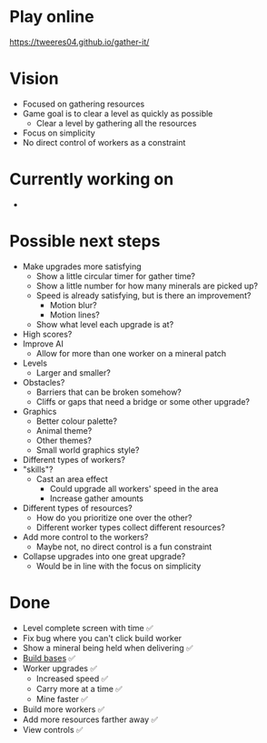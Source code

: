 # Play online

https://tweeres04.github.io/gather-it/

# Vision

- Focused on gathering resources
- Game goal is to clear a level as quickly as possible
  - Clear a level by gathering all the resources
- Focus on simplicity
- No direct control of workers as a constraint

# Currently working on

-

# Possible next steps

- Make upgrades more satisfying
  - Show a little circular timer for gather time?
  - Show a little number for how many minerals are picked up?
  - Speed is already satisfying, but is there an improvement?
    - Motion blur?
    - Motion lines?
  - Show what level each upgrade is at?
- High scores?
- Improve AI
  - Allow for more than one worker on a mineral patch
- Levels
  - Larger and smaller?
- Obstacles?
  - Barriers that can be broken somehow?
  - Cliffs or gaps that need a bridge or some other upgrade?
- Graphics
  - Better colour palette?
  - Animal theme?
  - Other themes?
  - Small world graphics style?
- Different types of workers?
- "skills"?
  - Cast an area effect
    - Could upgrade all workers' speed in the area
    - Increase gather amounts
- Different types of resources?
  - How do you prioritize one over the other?
  - Different worker types collect different resources?
- Add more control to the workers?
  - Maybe not, no direct control is a fun constraint
- Collapse upgrades into one great upgrade?
  - Would be in line with the focus on simplicity

# Done

- Level complete screen with time ✅
- Fix bug where you can't click build worker
- Show a mineral being held when delivering ✅
- [Build bases](bases.md) ✅
- Worker upgrades ✅
  - Increased speed ✅
  - Carry more at a time ✅
  - Mine faster ✅
- Build more workers ✅
- Add more resources farther away ✅
- View controls ✅
